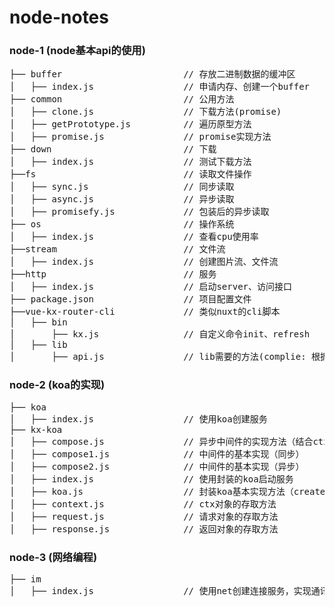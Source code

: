 # node-notes

### node-1 (node基本api的使用)
<pre>
├── buffer                       // 存放二进制数据的缓冲区
│   ├── index.js                 // 申请内存、创建一个buffer
├── common                       // 公用方法
│   ├── clone.js                 // 下载方法(promise)
│   ├── getPrototype.js          // 遍历原型方法
│   ├── promise.js               // promise实现方法
├── down                         // 下载
│   ├── index.js                 // 测试下载方法
├──fs                            // 读取文件操作
│   ├── sync.js                  // 同步读取
│   ├── async.js                 // 异步读取
│   ├── promisefy.js             // 包装后的异步读取
├── os                           // 操作系统
│   ├── index.js                 // 查看cpu使用率
├──stream                        // 文件流
│   ├── index.js                 // 创建图片流、文件流
├──http                          // 服务
│   ├── index.js                 // 启动server、访问接口
├── package.json                 // 项目配置文件
├──vue-kx-router-cli             // 类似nuxt的cli脚本
│   ├── bin                      
│       ├── kx.js                // 自定义命令init、refresh
│   ├── lib              
│       ├── api.js               // lib需要的方法(complie: 根据模板生产路由文件)
</pre>

### node-2 (koa的实现)
<pre>
├── koa                      
│   ├── index.js                 // 使用koa创建服务
├── kx-koa                       
│   ├── compose.js               // 异步中间件的实现方法（结合ctx）
│   ├── compose1.js              // 中间件的基本实现（同步）
│   ├── compose2.js              // 中间件的基本实现（异步）
│   ├── index.js                 // 使用封装的koa启动服务
│   ├── koa.js                   // 封装koa基本实现方法（createServer，中间件）
│   ├── context.js               // ctx对象的存取方法
│   ├── request.js               // 请求对象的存取方法
│   ├── response.js              // 返回对象的存取方法
</pre>

### node-3 (网络编程)
<pre>
├── im                      
│   ├── index.js                 // 使用net创建连接服务，实现通讯
</pre>

